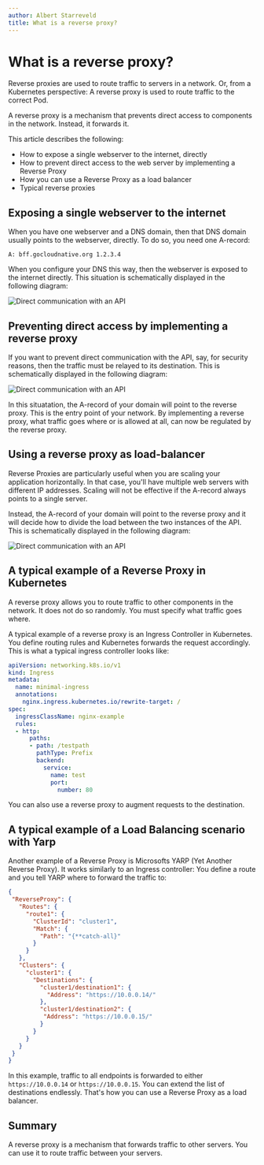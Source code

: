 ```yaml
---
author: Albert Starreveld
title: What is a reverse proxy?
---
```


# What is a reverse proxy?

Reverse proxies are used to route traffic to servers in a network. Or, from a Kubernetes perspective: A reverse proxy is used to route traffic to the correct Pod.

A reverse proxy is a mechanism that prevents direct access to components in the network. Instead, it forwards it.

This article describes the following:

* How to expose a single webserver to the internet, directly
* How to prevent direct access to the web server by implementing a Reverse Proxy
* How you can use a Reverse Proxy as a load balancer
* Typical reverse proxies

## Exposing a single webserver to the internet
When you have one webserver and a DNS domain, then that DNS domain usually points to the webserver, directly. To do so, you need one A-record:

`A: bff.gocloudnative.org 1.2.3.4`

When you configure your DNS this way, then the webserver is exposed to the internet directly. This situation is schematically displayed in the following diagram:

![Direct communication with an API](https://raw.githubusercontent.com/thecloudnativewebapp/GoCloudNative.Bff/main/docs/gocloudnative.org/content/Concepts/diagrams/api.png)

## Preventing direct access by implementing a reverse proxy
If you want to prevent direct communication with the API, say, for security reasons, then the traffic must be relayed to its destination. This is schematically displayed in the following diagram:

![Direct communication with an API](https://raw.githubusercontent.com/thecloudnativewebapp/GoCloudNative.Bff/main/docs/gocloudnative.org/content/Concepts/diagrams/reverse-proxy-one-api.png)

In this situatation, the A-record of your domain will point to the reverse proxy. This is the entry point of your network. By implementing a reverse proxy, what traffic goes where or is allowed at all, can now be regulated by the reverse proxy.

## Using a reverse proxy as load-balancer
Reverse Proxies are particularly useful when you are scaling your application horizontally. In that case, you'll have multiple web servers with different IP addresses. Scaling will not be effective if the A-record always points to a single server. 

Instead, the A-record of your domain will point to the reverse proxy and it will decide how to divide the load between the two instances of the API. This is schematically displayed in the following diagram:

![Direct communication with an API](https://raw.githubusercontent.com/thecloudnativewebapp/GoCloudNative.Bff/main/docs/gocloudnative.org/content/Concepts/diagrams/reverse-proxy-two-apis.png)

## A typical example of a Reverse Proxy in Kubernetes

A reverse proxy allows you to route traffic to other components in the network. It does not do so randomly. You must specify what traffic goes where.

A typical example of a reverse proxy is an Ingress Controller in Kubernetes. You define routing rules and Kubernetes forwards the request accordingly. This is what a typical ingress controller looks like:

```yaml
apiVersion: networking.k8s.io/v1
kind: Ingress
metadata:
  name: minimal-ingress
  annotations:
    nginx.ingress.kubernetes.io/rewrite-target: /
spec:
  ingressClassName: nginx-example
  rules:
  - http:
      paths:
      - path: /testpath
        pathType: Prefix
        backend:
          service:
            name: test
            port:
              number: 80
```

You can also use a reverse proxy to augment requests to the destination.

## A typical example of a Load Balancing scenario with Yarp

Another example of a Reverse Proxy is Microsofts YARP (Yet Another Reverse Proxy). It works similarly to an Ingress controller: You define a route and you tell YARP where to forward the traffic to:

```json
{
 "ReverseProxy": {
   "Routes": {
     "route1": {
       "ClusterId": "cluster1",
       "Match": {
         "Path": "{**catch-all}"
       }
     }
   },
   "Clusters": {
     "cluster1": {
       "Destinations": {
         "cluster1/destination1": {
           "Address": "https://10.0.0.14/"
         },
         "cluster1/destination2": {
          "Address": "https://10.0.0.15/"
         }
       }
     }
   }
 }
}
```

In this example, traffic to all endpoints is forwarded to either `https://10.0.0.14` or `https://10.0.0.15`. You can extend the list of destinations endlessly. That's how you can use a Reverse Proxy as a load balancer.

## Summary
A reverse proxy is a mechanism that forwards traffic to other servers. You can use it to route traffic between your servers.